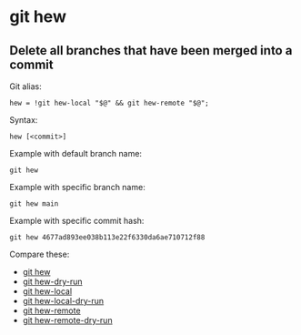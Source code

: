 # git hew

## Delete all branches that have been merged into a commit

Git alias:

```git
hew = !git hew-local "$@" && git hew-remote "$@";
```

Syntax:

```shell
hew [<commit>]
```

Example with default branch name:

```shell
git hew
```

Example with specific branch name:

```shell
git hew main
```

Example with specific commit hash:

```shell
git hew 4677ad893ee038b113e22f6330da6ae710712f88
```

Compare these:

* [git hew](../git-hew)
* [git hew-dry-run](../git-hew-dry-run)
* [git hew-local](../git-hew-local)
* [git hew-local-dry-run](../git-hew-local-dry-run)
* [git hew-remote](../git-hew-remote)
* [git hew-remote-dry-run](../git-hew-remote-dry-run)
